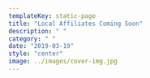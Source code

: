 ```yaml
---
templateKey: static-page
title: "Local Affiliates Coming Soon"
description: " "
category: " "
date: "2019-03-19"
style: "center"
image: ../images/cover-img.jpg
---
```


